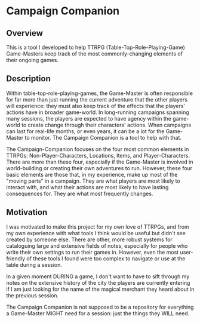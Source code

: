 # Campaign Companion


## Overview
This is a tool I developed to help TTRPG (Table-Top-Role-Playing-Game) Game-Masters keep track of the most commonly-changing elements of their ongoing games.

## Description
Within table-top-role-playing-games, the Game-Master is often responsible for far more than just running the current adventure that the other players will experience: they must also keep track of the effects that the players' actions have in broader game-world. In long-running campaigns spanning many sessions, the players are expected to have agency within the game-world to create change through their characters' actions. When campaigns can last for real-life months, or even years, it can be a lot for the Game-Master to monitor. The Campaign Companion is a tool to help with that.

The Campaign-Companion focuses on the four most common elements in TTRPGs: Non-Player-Characters, Locations, Items, and Player-Characters. There are more than these four, especially if the Game-Master is involved in world-building or creating their own adventures to run. However, these four basic elements are those that, in my experience, make up most of the "moving parts" in a campaign. They are what players are most likely to interact with, and what their actions are most likely to have lasting consequences for. They are what most frequently changes.

## Motivation
I was motivated to make this project for my own love of TTRPGs, and from my own experience with what tools I think would be useful but didn't see created by someone else. There are other, more robust systems for cataloguing large and extensive fields of notes, especially for people who write their own settings to run their games in. However, even the most user-friendly of these tools I found were too complex to navigate or use at the table during a session.

In a given moment DURING a game, I don't want to have to sift through my notes on the extensive history of the city the players are currently entering if I am just looking for the name of the magical merchant they heard about in the previous session.

The Campaign Companion is not supposed to be a repository for everything a Game-Master MIGHT need for a session: just the things they WILL need.